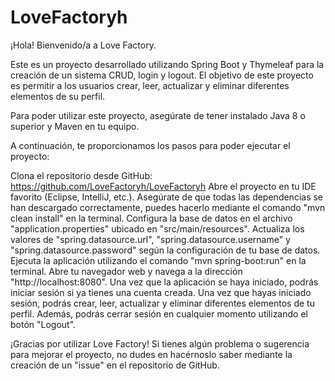 # LoveFactoryh

¡Hola! Bienvenido/a a Love Factory.

Este es un proyecto desarrollado utilizando Spring Boot y Thymeleaf para la creación de un sistema CRUD, login y logout. El objetivo de este proyecto es permitir a los usuarios crear, leer, actualizar y eliminar diferentes elementos de su perfil.

Para poder utilizar este proyecto, asegúrate de tener instalado Java 8 o superior y Maven en tu equipo.

A continuación, te proporcionamos los pasos para poder ejecutar el proyecto:

Clona el repositorio desde GitHub: https://github.com/LoveFactoryh/LoveFactoryh
Abre el proyecto en tu IDE favorito (Eclipse, IntelliJ, etc.).
Asegúrate de que todas las dependencias se han descargado correctamente, puedes hacerlo mediante el comando "mvn clean install" en la terminal.
Configura la base de datos en el archivo "application.properties" ubicado en "src/main/resources". Actualiza los valores de "spring.datasource.url", "spring.datasource.username" y "spring.datasource.password" según la configuración de tu base de datos.
Ejecuta la aplicación utilizando el comando "mvn spring-boot:run" en la terminal.
Abre tu navegador web y navega a la dirección "http://localhost:8080".
Una vez que la aplicación se haya iniciado, podrás iniciar sesión si ya tienes una cuenta creada. Una vez que hayas iniciado sesión, podrás crear, leer, actualizar y eliminar diferentes elementos de tu perfil. Además, podrás cerrar sesión en cualquier momento utilizando el botón "Logout".

¡Gracias por utilizar Love Factory! Si tienes algún problema o sugerencia para mejorar el proyecto, no dudes en hacérnoslo saber mediante la creación de un "issue" en el repositorio de GitHub.
